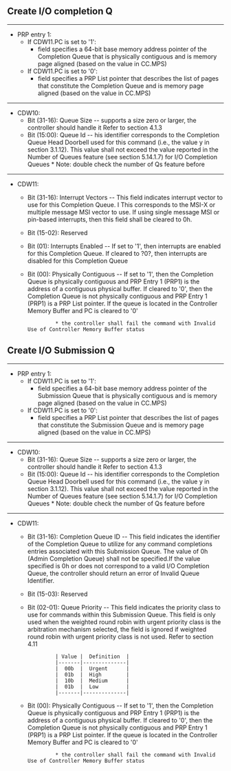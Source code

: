 ## Create I/O completion Q

---
  * PRP entry 1:
    * If CDW11.PC is set to '1':
      * field specifies a 64-bit base memory address pointer of the Completion Queue that is physically
        contiguous and is memory page aligned (based on the value in CC.MPS)
    * If CDW11.PC is set to '0':
      * field specifies a PRP List pointer that describes the list of pages that constitute the
        Completion Queue and is memory page aligned (based on the value in CC.MPS)
---
  * CDW10:
    * Bit (31-16): Queue Size <QSIZE> -- supports a size zero or larger, the controller should handle it
                   Refer to section 4.1.3
    * Bit (15:00): Queue Id   <QID> -- his identifier corresponds to the
                   Completion Queue Head Doorbell used for this command (i.e., the value y in section 3.1.12).
                   This value shall not exceed the value reported in the Number of Queues feature
                   (see section 5.14.1.7) for I/O Completion Queues
                     * Note: double check the number of Qs feature before

---
  * CDW11:
    * Bit (31-16): Interrupt Vectors <IV> -- This field indicates interrupt vector to use for this Completion Queue. I
                   This corresponds to the MSI-X or multiple message MSI vector to use. If using single message MSI
                   or pin-based interrupts, then this field shall be cleared to 0h.
    * Bit (15-02): Reserved
    * Bit (01):    Interrupts Enabled <IEN> -- If set to '1', then interrupts are enabled for this Completion Queue. If
                   cleared to ?0?, then interrupts are disabled for this Completion Queue
    * Bit (00):    Physically Contiguous <PC> -- If set to '1', then the Completion Queue is physically contiguous
                   and PRP Entry 1 (PRP1) is the address of a contiguous physical buffer. If cleared to '0', then the
                   Completion Queue is not physically contiguous and PRP Entry 1 (PRP1) is a PRP List pointer. If the
                   queue is located in the Controller Memory Buffer and PC is cleared to '0'

                   * the controller shall fail the command with Invalid Use of Controller Memory Buffer status


## Create I/O Submission Q

---
  * PRP entry 1:
    * If CDW11.PC is set to '1':
      * field specifies a 64-bit base memory address pointer of the Submission Queue that is physically
        contiguous and is memory page aligned (based on the value in CC.MPS)
    * If CDW11.PC is set to '0':
      * field specifies a PRP List pointer that describes the list of pages that constitute the
        Submission Queue and is memory page aligned (based on the value in CC.MPS)

---
  * CDW10:
    * Bit (31-16): Queue Size <QSIZE> -- supports a size zero or larger, the controller should handle it
                   Refer to section 4.1.3
    * Bit (15:00): Queue Id   <QID> -- his identifier corresponds to the
                   Completion Queue Head Doorbell used for this command (i.e., the value y in section 3.1.12).
                   This value shall not exceed the value reported in the Number of Queues feature
                   (see section 5.14.1.7) for I/O Completion Queues
                     * Note: double check the number of Qs feature before
---
  * CDW11:
    * Bit (31-16): Completion Queue ID <CQID> -- This field indicates the identifier of the Completion Queue
                   to utilize for any command completions entries associated with this Submission Queue.
                   The value of 0h (Admin Completion Queue) shall not be specified.If the value specified is 0h or
                   does not correspond to a valid I/O Completion Queue, the controller should return an error of
                   Invalid Queue Identifier.
    * Bit (15-03): Reserved
    * Bit (02-01): Queue Priority <QPRIO> -- This field indicates the priority class to use for commands
                   within this Submission Queue. This field is only used when the weighted round robin with urgent
                   priority class is the arbitration mechanism selected, the field is ignored if weighted round robin
                   with urgent priority class is not used. Refer to section 4.11

                   | Value |  Definition  |
                   |-------|--------------|
                   |  00b  |  Urgent      |
                   |  01b  |  High        |
                   |  10b  |  Medium      |
                   |  01b  |  Low         |
                   |-------|--------------|
    * Bit (00):    Physically Contiguous <PC> -- If set to '1', then the Completion Queue is physically contiguous
                   and PRP Entry 1 (PRP1) is the address of a contiguous physical buffer. If cleared to '0', then the
                   Completion Queue is not physically contiguous and PRP Entry 1 (PRP1) is a PRP List pointer. If the
                   queue is located in the Controller Memory Buffer and PC is cleared to '0'

                   * the controller shall fail the command with Invalid Use of Controller Memory Buffer status
